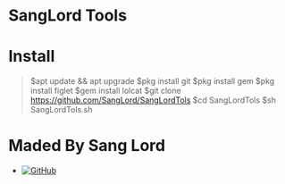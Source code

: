 # SangLord Tools

# Install
> $apt update && apt upgrade
> $pkg install git
> $pkg install gem
> $pkg install figlet
> $gem install lolcat
> $git clone https://github.com/SangLord/SangLordTols
> $cd SangLordTols
> $sh SangLordTols.sh

# Maded By Sang Lord
* <a href="https://github.com/SangLord"><img alt="GitHub" src="https://img.shields.io/badge/SangLord%20-%23121011.svg?&style=for-the-badge&logo=github&logoColor=white"></a>
